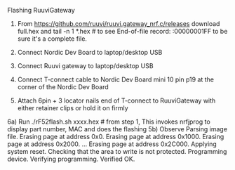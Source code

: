 
Flashing RuuviGateway

1) From  https://github.com/ruuvi/ruuvi.gateway_nrf.c/releases
    download full.hex and 
    tail -n 1 *.hex   #  to see End-of-file record: :00000001FF to be sure it's a complete file.

2) Connect Nordic Dev Board to laptop/desktop USB

3) Connect Ruuvi gateway to laptop/desktop USB

4) Connect T-connect cable to Nordic Dev Board mini 10 pin p19 at the corner of the Nordic Dev Board

5) Attach 6pin + 3 locator nails end of T-connect to RuuviGateway with either retainer clips or hold it on firmly

6a) Run         ./rF52flash.sh      xxxx.hex  # from step 1, This invokes nrfjprog to display part number, MAC and does the flashing
5b) Observe 
    Parsing image file.
    Erasing page at address 0x0.
    Erasing page at address 0x1000.
    Erasing page at address 0x2000.
    ...
    Erasing page at address 0x2C000.
    Applying system reset.
    Checking that the area to write is not protected.
    Programming device.
    Verifying programming.
    Verified OK.



